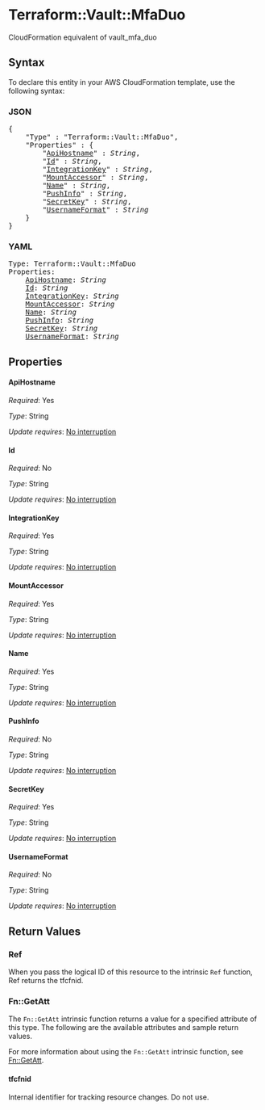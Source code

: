 # Terraform::Vault::MfaDuo

CloudFormation equivalent of vault_mfa_duo

## Syntax

To declare this entity in your AWS CloudFormation template, use the following syntax:

### JSON

<pre>
{
    "Type" : "Terraform::Vault::MfaDuo",
    "Properties" : {
        "<a href="#apihostname" title="ApiHostname">ApiHostname</a>" : <i>String</i>,
        "<a href="#id" title="Id">Id</a>" : <i>String</i>,
        "<a href="#integrationkey" title="IntegrationKey">IntegrationKey</a>" : <i>String</i>,
        "<a href="#mountaccessor" title="MountAccessor">MountAccessor</a>" : <i>String</i>,
        "<a href="#name" title="Name">Name</a>" : <i>String</i>,
        "<a href="#pushinfo" title="PushInfo">PushInfo</a>" : <i>String</i>,
        "<a href="#secretkey" title="SecretKey">SecretKey</a>" : <i>String</i>,
        "<a href="#usernameformat" title="UsernameFormat">UsernameFormat</a>" : <i>String</i>
    }
}
</pre>

### YAML

<pre>
Type: Terraform::Vault::MfaDuo
Properties:
    <a href="#apihostname" title="ApiHostname">ApiHostname</a>: <i>String</i>
    <a href="#id" title="Id">Id</a>: <i>String</i>
    <a href="#integrationkey" title="IntegrationKey">IntegrationKey</a>: <i>String</i>
    <a href="#mountaccessor" title="MountAccessor">MountAccessor</a>: <i>String</i>
    <a href="#name" title="Name">Name</a>: <i>String</i>
    <a href="#pushinfo" title="PushInfo">PushInfo</a>: <i>String</i>
    <a href="#secretkey" title="SecretKey">SecretKey</a>: <i>String</i>
    <a href="#usernameformat" title="UsernameFormat">UsernameFormat</a>: <i>String</i>
</pre>

## Properties

#### ApiHostname

_Required_: Yes

_Type_: String

_Update requires_: [No interruption](https://docs.aws.amazon.com/AWSCloudFormation/latest/UserGuide/using-cfn-updating-stacks-update-behaviors.html#update-no-interrupt)

#### Id

_Required_: No

_Type_: String

_Update requires_: [No interruption](https://docs.aws.amazon.com/AWSCloudFormation/latest/UserGuide/using-cfn-updating-stacks-update-behaviors.html#update-no-interrupt)

#### IntegrationKey

_Required_: Yes

_Type_: String

_Update requires_: [No interruption](https://docs.aws.amazon.com/AWSCloudFormation/latest/UserGuide/using-cfn-updating-stacks-update-behaviors.html#update-no-interrupt)

#### MountAccessor

_Required_: Yes

_Type_: String

_Update requires_: [No interruption](https://docs.aws.amazon.com/AWSCloudFormation/latest/UserGuide/using-cfn-updating-stacks-update-behaviors.html#update-no-interrupt)

#### Name

_Required_: Yes

_Type_: String

_Update requires_: [No interruption](https://docs.aws.amazon.com/AWSCloudFormation/latest/UserGuide/using-cfn-updating-stacks-update-behaviors.html#update-no-interrupt)

#### PushInfo

_Required_: No

_Type_: String

_Update requires_: [No interruption](https://docs.aws.amazon.com/AWSCloudFormation/latest/UserGuide/using-cfn-updating-stacks-update-behaviors.html#update-no-interrupt)

#### SecretKey

_Required_: Yes

_Type_: String

_Update requires_: [No interruption](https://docs.aws.amazon.com/AWSCloudFormation/latest/UserGuide/using-cfn-updating-stacks-update-behaviors.html#update-no-interrupt)

#### UsernameFormat

_Required_: No

_Type_: String

_Update requires_: [No interruption](https://docs.aws.amazon.com/AWSCloudFormation/latest/UserGuide/using-cfn-updating-stacks-update-behaviors.html#update-no-interrupt)

## Return Values

### Ref

When you pass the logical ID of this resource to the intrinsic `Ref` function, Ref returns the tfcfnid.

### Fn::GetAtt

The `Fn::GetAtt` intrinsic function returns a value for a specified attribute of this type. The following are the available attributes and sample return values.

For more information about using the `Fn::GetAtt` intrinsic function, see [Fn::GetAtt](https://docs.aws.amazon.com/AWSCloudFormation/latest/UserGuide/intrinsic-function-reference-getatt.html).

#### tfcfnid

Internal identifier for tracking resource changes. Do not use.

